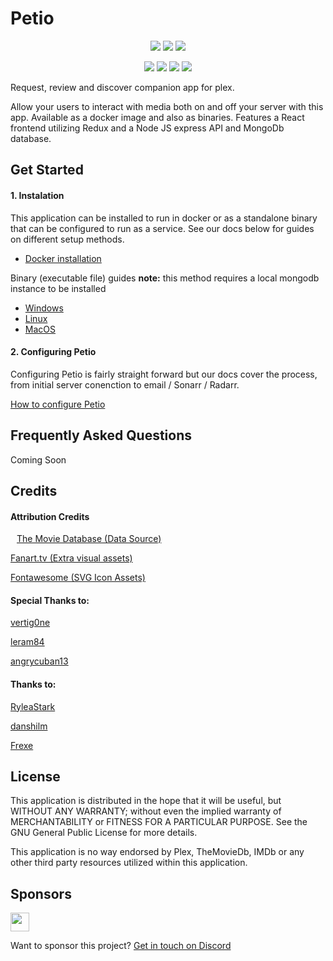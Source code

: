 # Petio

<p align="center">
  <img src="https://img.shields.io/github/package-json/v/petio-team/petio/master?label=Latest">
  <img src="https://img.shields.io/github/package-json/v/petio-team/petio/preview?label=Preview">
  <img src="https://img.shields.io/github/package-json/v/petio-team/petio/dev?label=Development">
</p>

<p align="center">
  <a href="https://discord.gg/bseGmrUd3N" target="_blank"><img src="https://img.shields.io/discord/722180802871427104?label=Discord"></a>
  <img src="https://img.shields.io/github/all-contributors/petio-team/petio?label=Contributors">
  <a href="https://www.reddit.com/r/Petio/" target="_blank"><img src="https://img.shields.io/reddit/subreddit-subscribers/petio?label=Reddit"></a>
  <img src="https://img.shields.io/github/all-contributors/petio-team/petio?label=Contributors">
</p>

Request, review and discover companion app for plex.

Allow your users to interact with media both on and off your server with this app. Available as a docker image and also as binaries. Features a React frontend utilizing Redux and a Node JS express API and MongoDb database.

<h2>Get Started</h2>

<h4>1. Instalation</h4>
This application can be installed to run in docker or as a standalone binary that can be configured to run as a service. See our docs below for guides on different setup methods.
<ul><li>
<p><a target="_blank" href="https://github.com/petio-team/petio-docs/wiki/Docker">Docker installation</a></p>
  </li></ul>

Binary (executable file) guides
**note:** this method requires a local mongodb instance to be installed
<ul>
<li><a target="_blank" href="https://github.com/petio-team/petio-docs/wiki/Windows">Windows</a> </li>
<li><a target="_blank" href="https://github.com/petio-team/petio-docs/wiki/Linux">Linux</a> </li>
  <li><a target="_blank" href="https://github.com/petio-team/petio-docs/wiki/MacOS">MacOS</a></li>
</ul>

<h4>2. Configuring Petio</h4>
Configuring Petio is fairly straight forward but our docs cover the process, from initial server conenction to email / Sonarr / Radarr.
<p><a target="_blank" href="https://github.com/petio-team/petio-docs/wiki/Configuration">How to configure Petio</a></p>

<h2>Frequently Asked Questions</h2>
<p>Coming Soon</p>

<h2>Credits</h2>
<h4>Attribution Credits</h4>
<p><a target="_blank" href="https://www.themoviedb.org/"><img height="10px" src="https://www.themoviedb.org/assets/2/v4/logos/v2/blue_square_1-5bdc75aaebeb75dc7ae79426ddd9be3b2be1e342510f8202baf6bffa71d7f5c4.svg"/>The Movie Database (Data Source)</a></p>
<p><a target="_blank" href="https://fanart.tv/">Fanart.tv (Extra visual assets)</a></p>
<p><a target="_blank" href="https://https://fontawesome.com//">Fontawesome (SVG Icon Assets)</a></p>

<h4>Special Thanks to:</h4>
<p><a target="_blank" href="https://github.com/orgs/petio-team/people/vertig0ne">vertig0ne</a></p>
<p><a target="_blank" href="https://github.com/orgs/petio-team/people/leram84">leram84</a></p>
<p><a target="_blank" href="https://github.com/orgs/petio-team/people/angrycuban13">angrycuban13</a></p>

<h4>Thanks to:</h4>
<p><a target="_blank" href="https://github.com/orgs/petio-team/people/RyleaStark">RyleaStark</a>
<p><a target="_blank" href="https://github.com/orgs/petio-team/people/danshilm">danshilm</a>
<p><a target="_blank" href="https://github.com/orgs/petio-team/people/MasterFrexe">Frexe</a>

<h2>License</h2>

This application is distributed in the hope that it will be useful, but WITHOUT ANY WARRANTY; without even the implied warranty of MERCHANTABILITY or FITNESS FOR A PARTICULAR PURPOSE.  See the GNU General Public License for more details.

This application is no way endorsed by Plex, TheMovieDb, IMDb or any other third party resources utilized within this application.

<h2>Sponsors</h2>
<p><a target="_blank" href="https://versobit.com/"><img src="https://versobit.com/img/logos/logo_black_50h.svg" height="30px" /></a></p>
<p>Want to sponsor this project? <a target="_blank" href="https://discord.gg/bseGmrUd3N">Get in touch on Discord</a></p>
